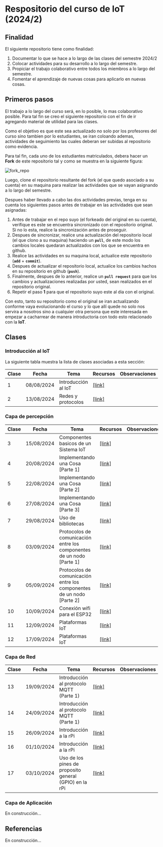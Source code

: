 # Respositorio del curso de IoT (2024/2)

## Finalidad

El siguiente repositorio tiene como finalidad:
1. Documentar lo que se hace a lo largo de las clases del semestre 2024/2
2. Colocar actividades para su desarrollo a lo largo del semestre.
3. Propiciar el trabajo colaborativo entre todos los miembros a lo largo del semestre.
4. Fomentar el aprendizaje de nuevas cosas para aplicarlo en nuevas cosas.

## Primeros pasos

El trabajo a lo largo del curso será, en lo posible, lo mas colaborativo posible. Para tal fin se creo el siguiente repositorio con el fin de ir agregando material de utilidad para las clases. 

Como el objetivo es que este sea actualizado no solo por los profesores del curso sino tambien por lo estudiantes, se iran coloando ademas, actividades de seguimiento las cuales deberan ser subidas al repositorio como evidencia. 

Para tal fin, cada uno de los estudiantes matriculados, debera hacer un **Fork** de este repositorio tal y como se muestra en la siguiente figura:

![fork_repo](fork_repo.png)

Luego, clone el repositorio resultante del fork (el que quedo asociado a su cuenta) en su maquina para realizar las actividades que se vayan asignando a lo largo del semestre.

Despues haber llevado a cabo las dos actividades previas, tenga en su cuenta los siguientes pasos antes de trabajar en las actividades que sean asignadas:
1. Antes de trabajar en el repo suyo (el forkeado del original en su cuenta), verifique es este se encuentra sincronizado con el repositorio original. Si no lo esta, realice la sincronización antes de proseguir.
2. Despues de sincronizar, realice una actualización del repositorio local (el que clono a su maquina) haciendo un **`pull`**, de este modo los cambios locales quedaran actualizados con los que se encuentra en github.
3. Realice las actividades en su maquina local, actualice este repositorio (**`add`** + **`commit`**).
4. Despues de actualizar el repositorio local, actualice los cambios hachos en su repositorio en github (**`push`**).
5. Finalmente, despues de lo anterior, realice un **`pull request`** para que los cambios y actualizaciones realizadas por usted, sean realizados en el repositorio original.
6. Repetir el paso **1** para que el repositorio suyo este al dia con el original.

Con esto, tanto su repositorio como el original se iran actualizando conforme vaya evolucionando el curso y lo que allí quede no solo nos servira a nosotros sino a cualquier otra persona que este interesada en empezar a cacharrear de manera introductoria con todo esto relacionado con la **IoT**.

## Clases

### Introducción al IoT

La siguiente tabla muestra la lista de clases asociadas a esta sección:

|Clase|Fecha|Tema|Recursos|Observaciones|
|---|---|---|---|---|
|1|08/08/2024|Introducción al IoT|[[link]](./clase1/)||
|2|13/08/2024|Redes y protocolos |[[link]](./clase2/)||


### Capa de percepción

|Clase|Fecha|Tema|Recursos|Observaciones|
|---|---|---|---|---|
|3|15/08/2024|Componentes basicos de un Sistema IoT |[[link]](./clase3/)||
|4|20/08/2024|Implementando una Cosa [Parte 1]|[[link]](./clase4/)||
|5|22/08/2024|Implementando una Cosa [Parte 2]|[[link]](./clase4/)||
|6|27/08/2024|Implementando una Cosa [Parte 3]|[[link]](./clase4/)||
|7|29/08/2024|Uso de bibliotecas|[[link]](./clase5/)||
|8|03/09/2024|Protocolos de comunicación entre los componentes de un nodo [Parte 1]|[[link]](./clase6/)||
|9|05/09/2024|Protocolos de comunicación entre los componentes de un nodo [Parte 2]|[[link]](./clase6/)||
|10|10/09/2024|Conexión wifi para el ESP32 |[[link]](./clase7/)||
|11|12/09/2024|Plataformas IoT |[[link]](./clase8/)||
|12|17/09/2024|Plataformas IoT |[[link]](./clase8/)||

### Capa de Red

|Clase|Fecha|Tema|Recursos|Observaciones|
|---|---|---|---|---|
|13|19/09/2024|Introducción al protocolo MQTT (Parte 1) |[[link]](./clase9/)||
|14|24/09/2024|Introducción al protocolo MQTT (Parte 1) |[[link]](./clase9/)||
|15|26/09/2024|Introducción a la rPi|[[link]](./clase10/)||
|16|01/10/2024|Introducción a la rPi |[[link]](./clase10/)||
|17|03/10/2024|Uso de los pines de proposito general (GPIO) en la rPi |[[link]](./clase11/)||

### Capa de Aplicación

En construcción...

## Referencias

En construcción...

